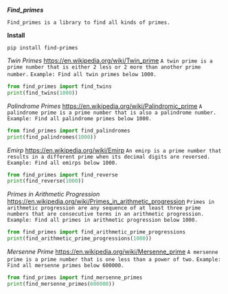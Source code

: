*****Find_primes*****

`Find_primes is a library to find all kinds of primes.`

**Install**
```shell
pip install find-primes
```
*Twin Primes*
https://en.wikipedia.org/wiki/Twin_prime
`A twin prime is a prime number that is either 2 less or 2 more than another prime number.`
`Example: Find all twin primes below 1000.`
```python
from find_primes import find_twins
print(find_twins(1000))
```

*Palindrome Primes*
https://en.wikipedia.org/wiki/Palindromic_prime
`A palindrome prime is a prime number that is also a palindrome number.`
`Example: Find all palindrome primes below 1000.`
```python
from find_primes import find_palindromes
print(find_palindromes(1000))
```

*Emirp*
https://en.wikipedia.org/wiki/Emirp
`An emirp is a prime number that results in a different prime when its decimal digits are reversed.`
`Example: Find all emirps below 1000.`
```python
from find_primes import find_reverse
print(find_reverse(1000))
```

*Primes in Arithmetic Progression*
https://en.wikipedia.org/wiki/Primes_in_arithmetic_progression
`Primes in arithmetic progression are any sequence of at least three prime numbers that are consecutive terms in an arithmetic progression.`
`Example: Find all primes in arithmetic progression below 1000.`
```python
from find_primes import find_arithmetic_prime_progressions
print(find_arithmetic_prime_progressions(1000))
```


*Mersenne Prime*
https://en.wikipedia.org/wiki/Mersenne_prime
`A mersenne prime is a prime number that is one less than a power of two.`
`Example: Find all mersenne primes below 600000.`
```python
from find_primes import find_mersenne_primes
print(find_mersenne_primes(600000))
```